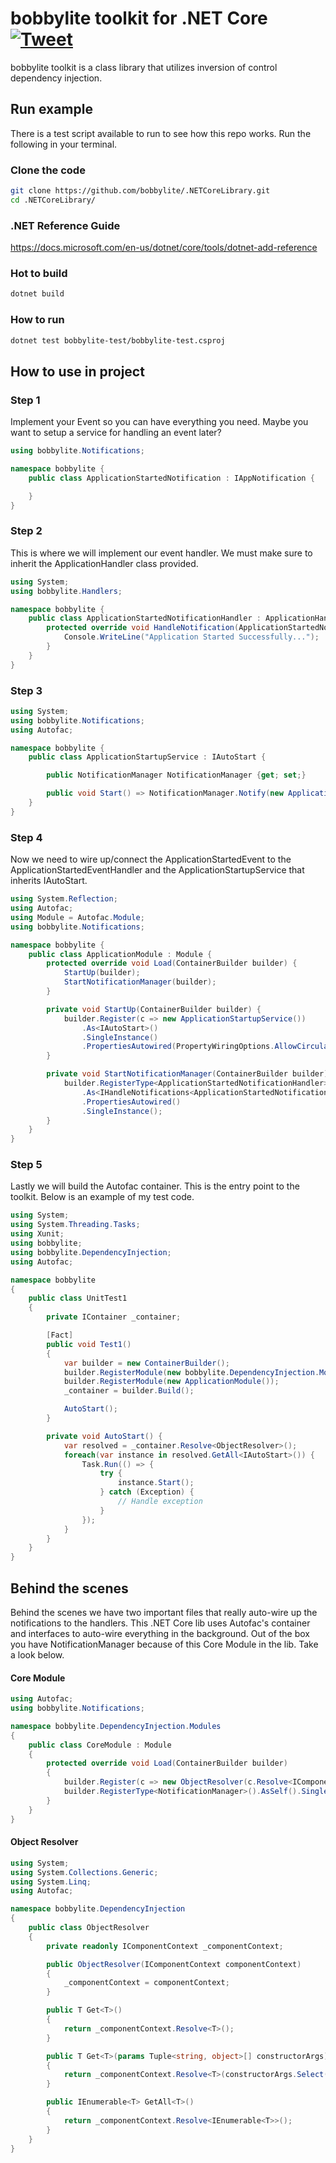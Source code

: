 # bobbylite toolkit for .NET Core [![Tweet](https://img.shields.io/twitter/url/http/shields.io.svg?style=social)](https://twitter.com/intent/tweet?text=bobbylite%20.NET%20Core%20toolkit&url=https://github.com/bobbylite/.NETCoreLibrary&hashtags=Inversion-of-Control,Events,Autofac,bobbylite)
bobbylite toolkit is a class library that utilizes inversion of control dependency injection.

## Run example
There is a test script available to run to see how this repo works. 
Run the following in your terminal.

### Clone the code 
```bash
git clone https://github.com/bobbylite/.NETCoreLibrary.git
cd .NETCoreLibrary/
```
### .NET Reference Guide
https://docs.microsoft.com/en-us/dotnet/core/tools/dotnet-add-reference


### Hot to build
```bash
dotnet build
```

### How to run
```bash
dotnet test bobbylite-test/bobbylite-test.csproj
```

## How to use in project

### Step 1
Implement your Event so you can have everything you need.  Maybe you want to setup a service for handling an event later?  
```csharp 
using bobbylite.Notifications;

namespace bobbylite {
    public class ApplicationStartedNotification : IAppNotification {

    }
}
```

### Step 2
This is where we will implement our event handler.  We must make sure to inherit the ApplicationHandler<T> class provided. 
```csharp
using System;
using bobbylite.Handlers;

namespace bobbylite {
    public class ApplicationStartedNotificationHandler : ApplicationHandler<ApplicationStartedNotification> {
        protected override void HandleNotification(ApplicationStartedNotification message) {
            Console.WriteLine("Application Started Successfully...");
        }
    }
}
```

### Step 3
```csharp
using System;
using bobbylite.Notifications;
using Autofac;

namespace bobbylite {
    public class ApplicationStartupService : IAutoStart {

        public NotificationManager NotificationManager {get; set;}

        public void Start() => NotificationManager.Notify(new ApplicationStartedNotification());
    }
}
```

### Step 4
Now we need to wire up/connect the ApplicationStartedEvent to the ApplicationStartedEventHandler and the ApplicationStartupService that inherits IAutoStart.
```csharp
using System.Reflection;
using Autofac;
using Module = Autofac.Module;
using bobbylite.Notifications;

namespace bobbylite {
    public class ApplicationModule : Module {
        protected override void Load(ContainerBuilder builder) {
            StartUp(builder);
            StartNotificationManager(builder);
        }

        private void StartUp(ContainerBuilder builder) {
            builder.Register(c => new ApplicationStartupService())
                .As<IAutoStart>()
                .SingleInstance()
                .PropertiesAutowired(PropertyWiringOptions.AllowCircularDependencies);
        }

        private void StartNotificationManager(ContainerBuilder builder) {
            builder.RegisterType<ApplicationStartedNotificationHandler>()
                .As<IHandleNotifications<ApplicationStartedNotification>>()
                .PropertiesAutowired()
                .SingleInstance();
        }
    }
}
```

### Step 5
Lastly we will build the Autofac container. This is the entry point to the toolkit.
Below is an example of my test code. 
```csharp
using System;
using System.Threading.Tasks;
using Xunit;
using bobbylite;
using bobbylite.DependencyInjection;
using Autofac;

namespace bobbylite
{
    public class UnitTest1
    {
        private IContainer _container;

        [Fact]
        public void Test1()
        {
            var builder = new ContainerBuilder();
            builder.RegisterModule(new bobbylite.DependencyInjection.Modules.CoreModule());
            builder.RegisterModule(new ApplicationModule());
            _container = builder.Build();

            AutoStart();
        }

        private void AutoStart() {
            var resolved = _container.Resolve<ObjectResolver>();
            foreach(var instance in resolved.GetAll<IAutoStart>()) {
                Task.Run(() => {
                    try {
                        instance.Start();
                    } catch (Exception) {
                        // Handle exception
                    }
                });
            }
        }
    }
}
```

## Behind the scenes
Behind the scenes we have two important files that really auto-wire up the notifications to the handlers.
This .NET Core lib uses Autofac's container and interfaces to auto-wire everything in the background. Out of the box
you have NotificationManager because of this Core Module in the lib. 
Take a look below.

#### Core Module
```csharp
using Autofac;
using bobbylite.Notifications;

namespace bobbylite.DependencyInjection.Modules
{
    public class CoreModule : Module
    {
        protected override void Load(ContainerBuilder builder)
        {
            builder.Register(c => new ObjectResolver(c.Resolve<IComponentContext>())).AsSelf().SingleInstance();
            builder.RegisterType<NotificationManager>().AsSelf().SingleInstance();
        }
    }
}
```

#### Object Resolver
```csharp
using System;
using System.Collections.Generic;
using System.Linq;
using Autofac;

namespace bobbylite.DependencyInjection
{
    public class ObjectResolver
    {
        private readonly IComponentContext _componentContext;

        public ObjectResolver(IComponentContext componentContext)
        {
            _componentContext = componentContext;
        }

        public T Get<T>()
        {
            return _componentContext.Resolve<T>();
        }

        public T Get<T>(params Tuple<string, object>[] constructorArgs)
        {
            return _componentContext.Resolve<T>(constructorArgs.Select(arg => new NamedParameter(arg.Item1, arg.Item2)));
        }

        public IEnumerable<T> GetAll<T>()
        {
            return _componentContext.Resolve<IEnumerable<T>>();
        } 
    }
}
```
